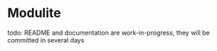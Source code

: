 # Modulite

todo: README and documentation are work-in-progress, they will be committed in several days

